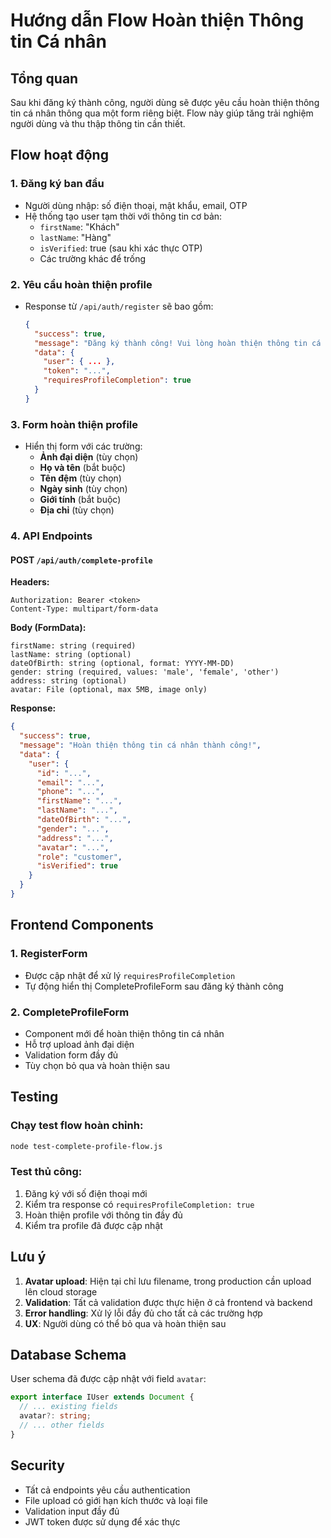 # Hướng dẫn Flow Hoàn thiện Thông tin Cá nhân

## Tổng quan

Sau khi đăng ký thành công, người dùng sẽ được yêu cầu hoàn thiện thông tin cá nhân thông qua một form riêng biệt. Flow này giúp tăng trải nghiệm người dùng và thu thập thông tin cần thiết.

## Flow hoạt động

### 1. Đăng ký ban đầu
- Người dùng nhập: số điện thoại, mật khẩu, email, OTP
- Hệ thống tạo user tạm thời với thông tin cơ bản:
  - `firstName`: "Khách"
  - `lastName`: "Hàng"
  - `isVerified`: true (sau khi xác thực OTP)
  - Các trường khác để trống

### 2. Yêu cầu hoàn thiện profile
- Response từ `/api/auth/register` sẽ bao gồm:
  ```json
  {
    "success": true,
    "message": "Đăng ký thành công! Vui lòng hoàn thiện thông tin cá nhân.",
    "data": {
      "user": { ... },
      "token": "...",
      "requiresProfileCompletion": true
    }
  }
  ```

### 3. Form hoàn thiện profile
- Hiển thị form với các trường:
  - **Ảnh đại diện** (tùy chọn)
  - **Họ và tên** (bắt buộc)
  - **Tên đệm** (tùy chọn)
  - **Ngày sinh** (tùy chọn)
  - **Giới tính** (bắt buộc)
  - **Địa chỉ** (tùy chọn)

### 4. API Endpoints

#### POST `/api/auth/complete-profile`
**Headers:**
```
Authorization: Bearer <token>
Content-Type: multipart/form-data
```

**Body (FormData):**
```
firstName: string (required)
lastName: string (optional)
dateOfBirth: string (optional, format: YYYY-MM-DD)
gender: string (required, values: 'male', 'female', 'other')
address: string (optional)
avatar: File (optional, max 5MB, image only)
```

**Response:**
```json
{
  "success": true,
  "message": "Hoàn thiện thông tin cá nhân thành công!",
  "data": {
    "user": {
      "id": "...",
      "email": "...",
      "phone": "...",
      "firstName": "...",
      "lastName": "...",
      "dateOfBirth": "...",
      "gender": "...",
      "address": "...",
      "avatar": "...",
      "role": "customer",
      "isVerified": true
    }
  }
}
```

## Frontend Components

### 1. RegisterForm
- Được cập nhật để xử lý `requiresProfileCompletion`
- Tự động hiển thị CompleteProfileForm sau đăng ký thành công

### 2. CompleteProfileForm
- Component mới để hoàn thiện thông tin cá nhân
- Hỗ trợ upload ảnh đại diện
- Validation form đầy đủ
- Tùy chọn bỏ qua và hoàn thiện sau

## Testing

### Chạy test flow hoàn chỉnh:
```bash
node test-complete-profile-flow.js
```

### Test thủ công:
1. Đăng ký với số điện thoại mới
2. Kiểm tra response có `requiresProfileCompletion: true`
3. Hoàn thiện profile với thông tin đầy đủ
4. Kiểm tra profile đã được cập nhật

## Lưu ý

1. **Avatar upload**: Hiện tại chỉ lưu filename, trong production cần upload lên cloud storage
2. **Validation**: Tất cả validation được thực hiện ở cả frontend và backend
3. **Error handling**: Xử lý lỗi đầy đủ cho tất cả các trường hợp
4. **UX**: Người dùng có thể bỏ qua và hoàn thiện sau

## Database Schema

User schema đã được cập nhật với field `avatar`:
```typescript
export interface IUser extends Document {
  // ... existing fields
  avatar?: string;
  // ... other fields
}
```

## Security

- Tất cả endpoints yêu cầu authentication
- File upload có giới hạn kích thước và loại file
- Validation input đầy đủ
- JWT token được sử dụng để xác thực
